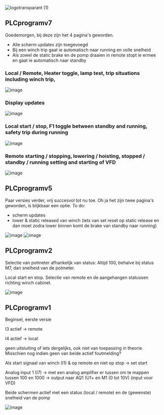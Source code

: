 
![logotransparant (1)](https://github.com/samfleur/EDIC_PLC/assets/54836951/230b4d6a-2375-41c1-9a36-6df19019ba99)


## PLCprogramv7

Goedemorgen, bij deze zijn het 4 pagina's geworden.
- Alle scherm updates zijn toegevoegd
- Bij een winch trip gaat ie automatisch naar running en volle snelheid
- Als zowel de static brake en de pomp draaien in remote stopt ie ermee en gaat ie automatisch naar standby

### Local / Remote, Heater toggle, lamp test, trip situations including winch trip, 
![image](https://github.com/samfleur/EDIC_PLC/assets/54836951/1c11e373-c054-43c4-9f6e-c221d83f58b2)
### Display updates
![image](https://github.com/samfleur/EDIC_PLC/assets/54836951/390750f1-bb13-43f6-ac17-78670ee6b2d7)
### Local start / stop, F1 toggle between standby and running, safety trip during running
![image](https://github.com/samfleur/EDIC_PLC/assets/54836951/45435476-5996-4509-8b41-d2ec43b3a336)
### Remote starting / stopping, lowering / hoisting, stopped / standby / running setting and starting of VFD
![image](https://github.com/samfleur/EDIC_PLC/assets/54836951/54723389-73cf-415a-b7ea-a1f50a81d6ce)


## PLCprogramv5

Paar versies verder, vrij succesvol tot nu toe. Oh ja het zijn twee pagina's geworden, is blijkbaar een optie.
To do:
- scherm updates
- lower & static released van winch (iets van set reset op static release en dan moet zodra lower binnen komt de brake van standby naar running)

![image](https://github.com/samfleur/EDIC_PLC/assets/54836951/4595e80d-a31b-4386-95e4-d43a7556de63)
![image](https://github.com/samfleur/EDIC_PLC/assets/54836951/b7a645b8-f697-4328-8757-c9c9b64ed784)


## PLCprogramv2

Selectie van potmeter afhankelijk van status:
Altijd 100, behalve bij status M7, dan snelheid van de potmeter.

Local start en stop.
Selectie van remote en de aangehangen statussen richting winch cabinet.

![image](https://github.com/samfleur/EDIC_PLC/assets/54836951/e72101d0-76ac-4a8a-8b6c-9fa10695ad0b)

## PLCprogramv1

Beginsel, eerste versie

I3 actief → remote

I4 actief → local

geen uitsluiting of iets dergelijks, ook niet van toepassing in theorie. Misschien nog indien geen van beide actief foutmelding?

Als start signaal van winch (I1) & op remote en niet op stop → set start

Analog input 1 (I7) → met een analog amplifier er tussen om te mappen tussen 100 en 1000 → output naar AQ1 (U1+ en M1 (0 tot 10V) (input voor VFD)

Beide schermen actief met een status (local / remote) en de (gewenste) snelheid van de pomp

![image](https://github.com/samfleur/EDIC_PLC/assets/54836951/ebd99798-918e-41fc-b873-9251d1de49f0)

